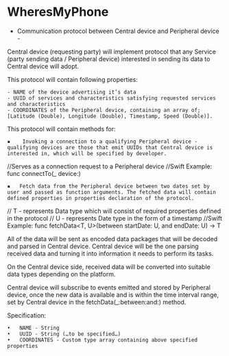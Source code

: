 # WheresMyPhone

- Communication protocol between Central device and Peripheral device -

Central device (requesting party) will implement protocol that any Service (party sending data / Peripheral device) interested in sending its data to Central device will adopt.

This protocol will contain following properties:

	- NAME of the device advertising it’s data
	- UUID of services and characteristics satisfying requested services and characteristics
	- COORDINATES of the Peripheral device, containing an array of; [Latitude (Double), Longitude (Double), Timestamp, Speed (Double)].

This protocol will contain methods for:

	▪	 Invoking a connection to a qualifying Peripheral device - qualifying devices are those that emit UUIDs that Central device is interested in, which will be specified by developer.
	
//Serves as a connection request to a Peripheral device
//Swift Example: func connectTo(_ device:) 

	▪	Fetch data from the Peripheral device between two dates set by user and passed as function arguments. The fetched data will contain defined properties in properties declaration of the protocol.
	
// T - represents Data type which will consist of required properties defined in the protocol
// U - represents Date type in the form of a timestamp
//Swift Example: func fetchData<T, U>(between startDate: U, and endDate: U) -> T

All of the data will be sent as encoded data packages that will be decoded and parsed in Central device.
Central device will be the one parsing received data and turning it into information it needs to perform its tasks.

On the Central device side, received data will be converted into suitable data types depending on the platform.

Central device will subscribe to events emitted and stored by Peripheral device, once the new data is available and is within the time interval range, set by Central device in the fetchData(_:between:and:) method. 

Specification: 

	•	NAME - String
	•	UUID - String (…to be specified…)
	•	COORDINATES - Custom type array containing above specified properties
	

